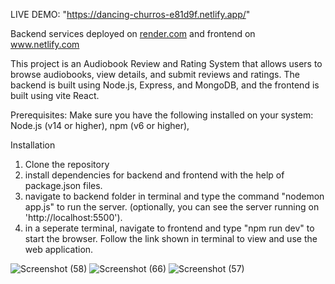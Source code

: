 LIVE DEMO: "https://dancing-churros-e81d9f.netlify.app/"

Backend services deployed on [render.com](https://render.com/) and frontend on www.netlify.com

This project is an Audiobook Review and Rating System that allows users to browse audiobooks, view details, and submit reviews and ratings. The backend is built using Node.js, Express, and MongoDB, and the frontend is built using vite React.

Prerequisites:
Make sure you have the following installed on your system:
Node.js (v14 or higher), 
npm (v6 or higher),

Installation
1. Clone the repository
2. install dependencies for backend and frontend with the help of package.json files.
3. navigate to backend folder in terminal and type the command "nodemon app.js" to run the server. (optionally, you can see the server running on 'http://localhost:5500').
4. in a seperate terminal, navigate to frontend and type "npm run dev" to start the browser. Follow the link shown in terminal to view and use the web application.

 ![Screenshot (58)](https://github.com/user-attachments/assets/d409bc7a-7b23-436c-a422-926711469171)
![Screenshot (66)](https://github.com/user-attachments/assets/d81fedee-b4b6-46fc-9b3f-3f72378d849a)
 ![Screenshot (57)](https://github.com/user-attachments/assets/70b46d9f-6968-439a-8d6b-6bb9a3a9f9e6)
